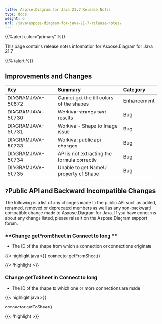 ```yaml
---
title: Aspose.Diagram for Java 21.7 Release Notes
type: docs
weight: 6
url: /java/aspose-diagram-for-java-21-7-release-notes/
---
```


{{% alert color="primary" %}}

This page contains release notes information for Aspose.Diagram for Java 21.7.

{{% /alert %}}
## **Improvements and Changes** ##

|**Key**|**Summary**|**Category**|
| :- | :- | :- |
|DIAGRAMJAVA-50672|Cannot get the fill colors of the shapes|Enhancement|
|DIAGRAMJAVA-50730|Workiva: strange test results|Bug|
|DIAGRAMJAVA-50731|Workiva - Shape to Image issue|Bug|
|DIAGRAMJAVA-50733|Workiva: public api changes|Bug|
|DIAGRAMJAVA-50734|API is not extracting the formula correctly|Bug|
|DIAGRAMJAVA-50735|Unable to get NameU property of Shape|Bug|
## `?`**Public API and Backward Incompatible Changes**
The following is a list of any changes made to the public API such as added, renamed, removed or deprecated members as well as any non-backward compatible change made to Aspose.Diagram for Java. If you have concerns about any change listed, please raise it on the Aspose.Diagram support forum.
### **Change getFromSheet in Connect to long **
-  The ID of the shape from which a connection or connections originate

{{< highlight java >}}
connector.getFromSheet()

{{< /highlight >}}
### **Change getToSheet in Connect to long**
-  The ID of the shape to which one or more connections are made

{{< highlight java >}}

connector.getToSheet()

{{< /highlight >}}
